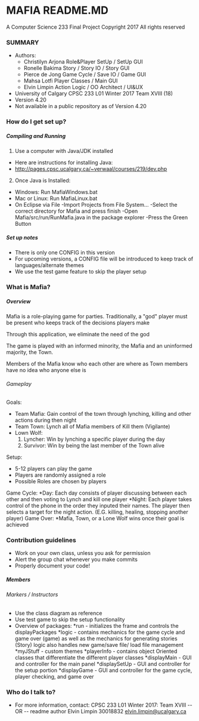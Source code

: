 # MAFIA README.MD #

A Computer Science 233 Final Project
Copyright 2017 All rights reserved

### SUMMARY ###

* Authors:
   * Christilyn Arjona	Role&Player SetUp / SetUp GUI
   * Ronelle Bakima		Story / Story IO / Story GUI
   * Pierce de Jong		Game Cycle / Save IO / Game GUI
   * Mahsa Lotfi		Player Classes / Main GUI
   * Elvin Limpin		Action Logic / OO Architect / UI&UX
* University of Calgary CPSC 233 L01 Winter 2017 Team XVIII (18)
* Version 4.20
* Not available in a public repository as of Version 4.20

### How do I get set up? ###

##### Compiling and Running ######

1) Use a computer with Java/JDK installed
* Here are instructions for installing Java:
* http://pages.cpsc.ucalgary.ca/~verwaal/courses/219/dev.php

2) Once Java is Installed:
* Windows: Run MafiaWindows.bat
* Mac or Linux: Run MafiaLinux.bat
* On Eclipse via File -Import Projects from File System...
  -Select the correct directory for Mafia and press finish
  -Open Mafia/src/run/RunMafia.java in the package explorer
  -Press the Green Button 

##### Set up notes ######

* There is only one CONFIG in this version
* For upcoming versions, a CONFIG file will be introduced
    to keep track of languages/alternate themes
* We use the test game feature to skip the player setup

### What is Mafia? ###

##### Overview ######

Mafia is a role-playing game for parties.
Traditionally, a "god" player must be present
who keeps track of the decisions players make

Through this application, we eliminate the
need of the god

The game is played with an informed minority, the Mafia
and an uninformed majority, the Town.

Members of the Mafia know who each other are where as Town members
have no idea who anyone else is

###### Gameplay #####

Goals:
* Team Mafia: Gain control of the town through lynching, killing 
	and other actions during then night
* Team Town: Lynch all of Mafia members of Kill them (Vigilante)
* Lown Wolf:
	1. Lyncher: Win by lynching a specific player during the day
	2. Survivor: Win by being the last member of the Town alive

Setup:
* 5-12 players can play the game
* Players are randomly assigned a role
* Possible Roles are chosen by players

Game Cycle:
*Day: Each day consists of player discussing between each other
and then voting to Lynch and kill one player
*Night: Each player takes control of the phone in the order they
inputed their names. The player then selects a target for the 
night action. (E.G. killing, healing, stopping another player)
Game Over:
*Mafia, Town, or a Lone Wolf wins once their goal
is achieved

### Contribution guidelines ###

* Work on your own class, unless you ask for permission
* Alert the group chat whenever you make commits
* Properly document your code!

##### Members ######



###### Markers / Instructors ######

* Use the class diagram as reference
* Use test game to skip the setup functionality
* Overview of packages:
    *run - initializes the frame and controls the displayPackages
    *logic - contains mechanics for the game cycle and game
    over (game) as well as the mechanics for generating
    stories (Story)
    logic also handles new game/save file/ load file management
    *myJStuff - custom themes
    *playerInfo - contains object Oriented classes that
    differentiate the different player classes
    *displayMain - GUI and controller for the main panel
    *displaySetUp - GUI and controller for the setup portion
    *displayGame - GUI and controller for the game cycle,
    player checking, and game over

### Who do I talk to? ###

* For more information, contact:
	CPSC 233 L01 Winter 2017: Team XVIII
	-- OR --
	readme author
	Elvin Limpin 30018832
	elvin.limpin@ucalgary.ca
